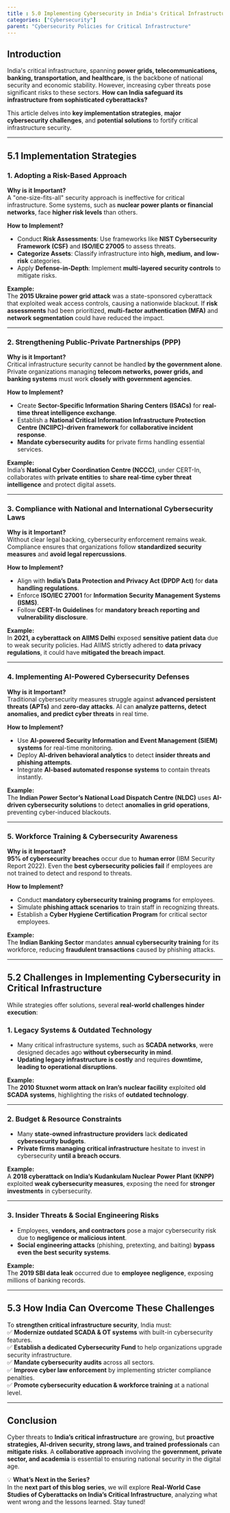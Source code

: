 ```yaml
---
title : 5.0 Implementing Cybersecurity in India's Critical Infrastructure ( Strategies, Challenges, and Solutions )
categories: ["Cybersecurity"]
parent: "Cybersecurity Policies for Critical Infrastructure"
---
```


## Introduction  
India's critical infrastructure, spanning **power grids, telecommunications, banking, transportation, and healthcare**, is the backbone of national security and economic stability. However, increasing cyber threats pose significant risks to these sectors. **How can India safeguard its infrastructure from sophisticated cyberattacks?**  

This article delves into **key implementation strategies**, **major cybersecurity challenges**, and **potential solutions** to fortify critical infrastructure security.  

---

## 5.1 Implementation Strategies  

### 1. Adopting a Risk-Based Approach  

**Why is it Important?**  
A "one-size-fits-all" security approach is ineffective for critical infrastructure. Some systems, such as **nuclear power plants or financial networks**, face **higher risk levels** than others.  

**How to Implement?**  
- Conduct **Risk Assessments**: Use frameworks like **NIST Cybersecurity Framework (CSF)** and **ISO/IEC 27005** to assess threats.  
- **Categorize Assets**: Classify infrastructure into **high, medium, and low-risk** categories.  
- Apply **Defense-in-Depth**: Implement **multi-layered security controls** to mitigate risks.  

**Example:**  
The **2015 Ukraine power grid attack** was a state-sponsored cyberattack that exploited weak access controls, causing a nationwide blackout. If **risk assessments** had been prioritized, **multi-factor authentication (MFA)** and **network segmentation** could have reduced the impact.  

---

### 2. Strengthening Public-Private Partnerships (PPP)  

**Why is it Important?**  
Critical infrastructure security cannot be handled **by the government alone**. Private organizations managing **telecom networks, power grids, and banking systems** must work **closely with government agencies**.  

**How to Implement?**  
- Create **Sector-Specific Information Sharing Centers (ISACs)** for **real-time threat intelligence exchange**.  
- Establish a **National Critical Information Infrastructure Protection Centre (NCIIPC)-driven framework** for **collaborative incident response**.  
- **Mandate cybersecurity audits** for private firms handling essential services.  

**Example:**  
India’s **National Cyber Coordination Centre (NCCC)**, under CERT-In, collaborates with **private entities** to **share real-time cyber threat intelligence** and protect digital assets.  

---

### 3. Compliance with National and International Cybersecurity Laws  

**Why is it Important?**  
Without clear legal backing, cybersecurity enforcement remains weak. Compliance ensures that organizations follow **standardized security measures** and **avoid legal repercussions**.  

**How to Implement?**  
- Align with **India’s Data Protection and Privacy Act (DPDP Act)** for **data handling regulations**.  
- Enforce **ISO/IEC 27001** for **Information Security Management Systems (ISMS)**.  
- Follow **CERT-In Guidelines** for **mandatory breach reporting and vulnerability disclosure**.  

**Example:**  
In **2021, a cyberattack on AIIMS Delhi** exposed **sensitive patient data** due to weak security policies. Had AIIMS strictly adhered to **data privacy regulations**, it could have **mitigated the breach impact**.  

---

### 4. Implementing AI-Powered Cybersecurity Defenses  

**Why is it Important?**  
Traditional cybersecurity measures struggle against **advanced persistent threats (APTs)** and **zero-day attacks**. AI can **analyze patterns, detect anomalies, and predict cyber threats** in real time.  

**How to Implement?**  
- Use **AI-powered Security Information and Event Management (SIEM) systems** for real-time monitoring.  
- Deploy **AI-driven behavioral analytics** to detect **insider threats and phishing attempts**.  
- Integrate **AI-based automated response systems** to contain threats instantly.  

**Example:**  
The **Indian Power Sector’s National Load Dispatch Centre (NLDC)** uses **AI-driven cybersecurity solutions** to detect **anomalies in grid operations**, preventing cyber-induced blackouts.  

---

### 5. Workforce Training & Cybersecurity Awareness  

**Why is it Important?**  
**95% of cybersecurity breaches** occur due to **human error** (IBM Security Report 2022). Even the **best cybersecurity policies fail** if employees are not trained to detect and respond to threats.  

**How to Implement?**  
- Conduct **mandatory cybersecurity training programs** for employees.  
- Simulate **phishing attack scenarios** to train staff in recognizing threats.  
- Establish a **Cyber Hygiene Certification Program** for critical sector employees.  

**Example:**  
The **Indian Banking Sector** mandates **annual cybersecurity training** for its workforce, reducing **fraudulent transactions** caused by phishing attacks.  

---

## 5.2 Challenges in Implementing Cybersecurity in Critical Infrastructure  

While strategies offer solutions, several **real-world challenges hinder execution**:  

### 1. Legacy Systems & Outdated Technology  
- Many critical infrastructure systems, such as **SCADA networks**, were designed decades ago **without cybersecurity in mind**.  
- **Updating legacy infrastructure is costly** and requires **downtime, leading to operational disruptions**.  

**Example:**  
The **2010 Stuxnet worm attack on Iran’s nuclear facility** exploited **old SCADA systems**, highlighting the risks of **outdated technology**.  

---

### 2. Budget & Resource Constraints  
- Many **state-owned infrastructure providers** lack **dedicated cybersecurity budgets**.  
- **Private firms managing critical infrastructure** hesitate to invest in cybersecurity **until a breach occurs**.  

**Example:**  
A **2018 cyberattack on India’s Kudankulam Nuclear Power Plant (KNPP)** exploited **weak cybersecurity measures**, exposing the need for **stronger investments** in cybersecurity.  

---

### 3. Insider Threats & Social Engineering Risks  
- Employees, **vendors, and contractors** pose a major cybersecurity risk due to **negligence or malicious intent**.  
- **Social engineering attacks** (phishing, pretexting, and baiting) **bypass even the best security systems**.  

**Example:**  
The **2019 SBI data leak** occurred due to **employee negligence**, exposing millions of banking records.  

---

## 5.3 How India Can Overcome These Challenges  

To **strengthen critical infrastructure security**, India must:  
✅ **Modernize outdated SCADA & OT systems** with built-in cybersecurity features.  
✅ **Establish a dedicated Cybersecurity Fund** to help organizations upgrade security infrastructure.  
✅ **Mandate cybersecurity audits** across all sectors.  
✅ **Improve cyber law enforcement** by implementing stricter compliance penalties.  
✅ **Promote cybersecurity education & workforce training** at a national level.  

---

## Conclusion  
Cyber threats to **India’s critical infrastructure** are growing, but **proactive strategies, AI-driven security, strong laws, and trained professionals** can **mitigate risks**. A **collaborative approach** involving the **government, private sector, and academia** is essential to ensuring national security in the digital age.  

💡 **What’s Next in the Series?**  
In the **next part of this blog series**, we will explore **Real-World Case Studies of Cyberattacks on India’s Critical Infrastructure**, analyzing what went wrong and the lessons learned. Stay tuned!  
